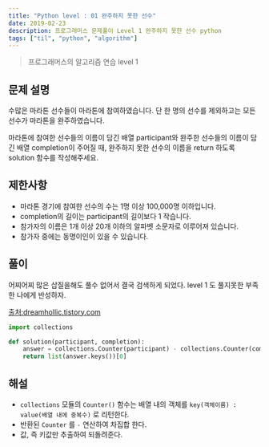 ```yaml
---
title: "Python level : 01 완주하지 못한 선수"
date: 2019-02-23
description: 프로그래머스 문제풀이 Level 1 완주하지 못한 선수 python
tags: ["til", "python", "algorithm"]
---
```


> 프로그래머스의 알고리즘 연습 level 1

## 문제 설명

수많은 마라톤 선수들이 마라톤에 참여하였습니다. 단 한 명의 선수를 제외하고는 모든 선수가 마라톤을 완주하였습니다.

마라톤에 참여한 선수들의 이름이 담긴 배열 participant와 완주한 선수들의 이름이 담긴 배열 completion이 주어질 때, 완주하지 못한 선수의 이름을 return 하도록 solution 함수를 작성해주세요.

## 제한사항

- 마라톤 경기에 참여한 선수의 수는 1명 이상 100,000명 이하입니다.
- completion의 길이는 participant의 길이보다 1 작습니다.
- 참가자의 이름은 1개 이상 20개 이하의 알파벳 소문자로 이루어져 있습니다.
- 참가자 중에는 동명이인이 있을 수 있습니다.

## 풀이

어찌어찌 많은 삽질을해도 풀수 없어서 결국 검색하게 되었다. level 1 도 풀지못한 부족한 나에게 반성하자.

[출처:dreamhollic.tistory.com](https://dreamhollic.tistory.com/entry/%EC%95%8C%EA%B3%A0%EB%A6%AC%EC%A6%98-%EB%AC%B8%EC%A0%9C%ED%92%80%EC%9D%B4-10-%EC%99%84%EC%A3%BC%ED%95%98%EC%A7%80-%EB%AA%BB%ED%95%9C-%EC%84%A0%EC%88%98-JAVA)

```python
import collections

def solution(participant, completion):
    answer = collections.Counter(participant) - collections.Counter(completion)
    return list(answer.keys())[0]
```

## 해설

- `collections` 모듈의 `Counter()` 함수는 배열 내의 객체를 `key(객체이름) : value(배열 내에 중복수)` 로 리턴한다.
- 반환된 `Counter` 를 `-` 연산하여 차집합 한다.
- 값, 즉 키값만 추출하여 되돌려준다.
